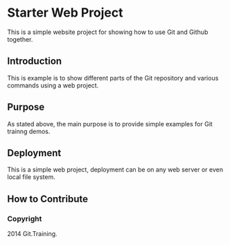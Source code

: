 # Starter Web Project

This is a simple website project for showing how to use Git and Github together.

## Introduction

This is example is to show different parts of the Git repository and various commands using a web project.

## Purpose

As stated above, the main purpose is to provide simple examples for Git trainng demos.

## Deployment

This is a simple web project, deployment can be on any web server or even local file system.

## How to Contribute


### Copyright

2014 Git.Training.